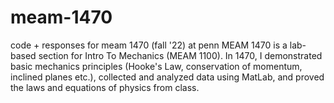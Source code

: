 # meam-1470
code + responses for meam 1470 (fall '22) at penn
MEAM 1470 is a lab-based section for Intro To Mechanics (MEAM 1100). In 1470, I demonstrated basic mechanics principles (Hooke's Law, conservation of momentum, inclined planes etc.), collected and analyzed data using MatLab, and proved the laws and equations of physics from class.
